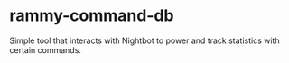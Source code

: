 # rammy-command-db
Simple tool that interacts with Nightbot to power and track statistics with certain commands.
